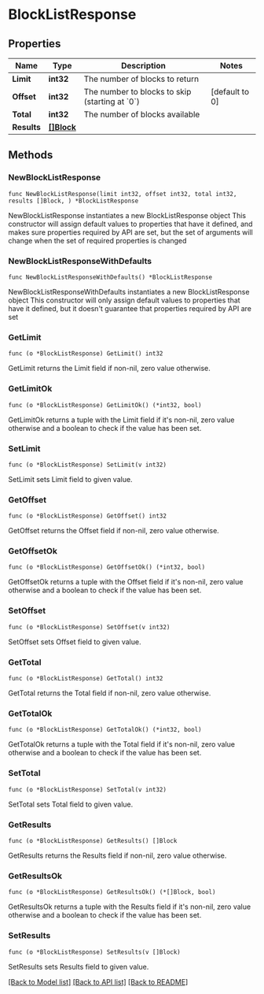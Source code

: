 # BlockListResponse

## Properties

Name | Type | Description | Notes
------------ | ------------- | ------------- | -------------
**Limit** | **int32** | The number of blocks to return | 
**Offset** | **int32** | The number to blocks to skip (starting at &#x60;0&#x60;) | [default to 0]
**Total** | **int32** | The number of blocks available | 
**Results** | [**[]Block**](Block.md) |  | 

## Methods

### NewBlockListResponse

`func NewBlockListResponse(limit int32, offset int32, total int32, results []Block, ) *BlockListResponse`

NewBlockListResponse instantiates a new BlockListResponse object
This constructor will assign default values to properties that have it defined,
and makes sure properties required by API are set, but the set of arguments
will change when the set of required properties is changed

### NewBlockListResponseWithDefaults

`func NewBlockListResponseWithDefaults() *BlockListResponse`

NewBlockListResponseWithDefaults instantiates a new BlockListResponse object
This constructor will only assign default values to properties that have it defined,
but it doesn't guarantee that properties required by API are set

### GetLimit

`func (o *BlockListResponse) GetLimit() int32`

GetLimit returns the Limit field if non-nil, zero value otherwise.

### GetLimitOk

`func (o *BlockListResponse) GetLimitOk() (*int32, bool)`

GetLimitOk returns a tuple with the Limit field if it's non-nil, zero value otherwise
and a boolean to check if the value has been set.

### SetLimit

`func (o *BlockListResponse) SetLimit(v int32)`

SetLimit sets Limit field to given value.


### GetOffset

`func (o *BlockListResponse) GetOffset() int32`

GetOffset returns the Offset field if non-nil, zero value otherwise.

### GetOffsetOk

`func (o *BlockListResponse) GetOffsetOk() (*int32, bool)`

GetOffsetOk returns a tuple with the Offset field if it's non-nil, zero value otherwise
and a boolean to check if the value has been set.

### SetOffset

`func (o *BlockListResponse) SetOffset(v int32)`

SetOffset sets Offset field to given value.


### GetTotal

`func (o *BlockListResponse) GetTotal() int32`

GetTotal returns the Total field if non-nil, zero value otherwise.

### GetTotalOk

`func (o *BlockListResponse) GetTotalOk() (*int32, bool)`

GetTotalOk returns a tuple with the Total field if it's non-nil, zero value otherwise
and a boolean to check if the value has been set.

### SetTotal

`func (o *BlockListResponse) SetTotal(v int32)`

SetTotal sets Total field to given value.


### GetResults

`func (o *BlockListResponse) GetResults() []Block`

GetResults returns the Results field if non-nil, zero value otherwise.

### GetResultsOk

`func (o *BlockListResponse) GetResultsOk() (*[]Block, bool)`

GetResultsOk returns a tuple with the Results field if it's non-nil, zero value otherwise
and a boolean to check if the value has been set.

### SetResults

`func (o *BlockListResponse) SetResults(v []Block)`

SetResults sets Results field to given value.



[[Back to Model list]](../README.md#documentation-for-models) [[Back to API list]](../README.md#documentation-for-api-endpoints) [[Back to README]](../README.md)


